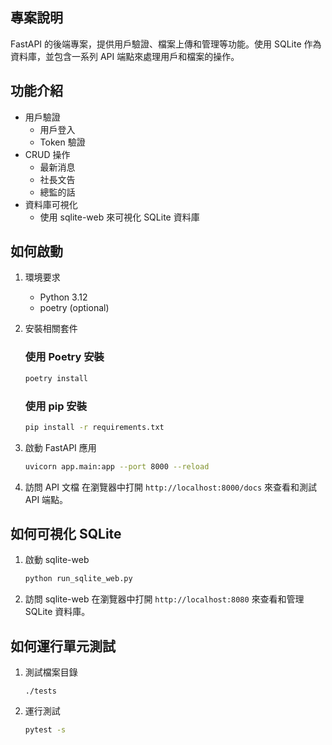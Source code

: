 ## 專案說明
 FastAPI 的後端專案，提供用戶驗證、檔案上傳和管理等功能。使用 SQLite 作為資料庫，並包含一系列 API 端點來處理用戶和檔案的操作。

## 功能介紹
- 用戶驗證
  - 用戶登入
  - Token 驗證
- CRUD 操作
  - 最新消息
  - 社長文告
  - 總監的話
- 資料庫可視化
  - 使用 sqlite-web 來可視化 SQLite 資料庫

## 如何啟動
1. 環境要求
    - Python 3.12
    - poetry (optional)
2. 安裝相關套件
    ### 使用 Poetry 安裝
    ```bash
    poetry install
    ```

    ### 使用 pip 安裝
    ```bash
    pip install -r requirements.txt
    ```

3. 啟動 FastAPI 應用
    ```bash
    uvicorn app.main:app --port 8000 --reload
    ```

4. 訪問 API 文檔
    在瀏覽器中打開 `http://localhost:8000/docs` 來查看和測試 API 端點。

## 如何可視化 SQLite
1. 啟動 sqlite-web
    ```bash
    python run_sqlite_web.py
    ```

2. 訪問 sqlite-web
    在瀏覽器中打開 `http://localhost:8080` 來查看和管理 SQLite 資料庫。

## 如何運行單元測試
1. 測試檔案目錄
    ```
    ./tests
    ```

2. 運行測試
    ```bash
    pytest -s
    ```
